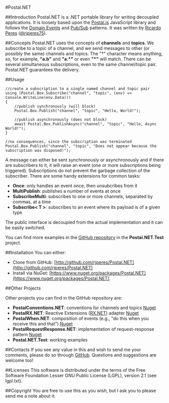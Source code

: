 #Postal.NET

##Introduction
Postal.NET is a .NET portable library for writing decoupled applications. It is loosely based upon the [Postal.js](https://github.com/postaljs) JavaScript library and follows the [Domain Events](http://martinfowler.com/eaaDev/DomainEvent.html) and [Pub/Sub](https://en.wikipedia.org/wiki/Publish%E2%80%93subscribe_pattern) patterns.
It was written by [Ricardo Peres](https://github.com/rjperes) ([@rjperes75](https://twitter.com/rjperes75)).

##Concepts
Postal.NET uses the concepts of **channels** and **topics**. We subscribe to a topic of a channel, and we send messages to other (or possibly the same) channels and topics. The "*" character means anything, so, for example, **"a.b"** and **"a.\*"** or even **"\*"** will match. There can be several simultaneous subscriptions, even to the same channel/topic pair. Postal.NET guarantees the delivery.

##Usage

    //create a subscription to a single named channel and topic pair
    using (Postal.Box.Subscribe("channel", "topic", (env) => Console.WriteLine(env.Data)))
    {
        //publish synchronously (will block)
        Postal.Box.Publish("channel", "topic", "Hello, World!");

        //publish asynchronously (does not block)
        await Postal.Box.PublishAsync("channel", "topic", "Hello, Async World!");
    }

    //no consequences, since the subscription was terminated
    Postal.Box.Publish("channel", "topic", "Does not appear because the subscription was disposed!");

A message can either be sent synchronously or asynchronously and if there are subscribers to it, it will raise an event (one or more subscriptions being triggered). Subscriptions do not prevent the garbage collection of the subscriber.
There are some handy extensions for common tasks:

- **Once**: only handles an event once, then unsubcribes from it
- **MultiPublish**: publishes a number of events at once
- **SubscribeMulti**: subscribes to one or more channels, separated by commas, at a time
- **Subscribe< T >**: subscribes to an event where its payload is of a given type

The public interface is decoupled from the actual implementation and it can be easily switched.

You can find more examples in the [GitHub repository](https://github.com/rjperes/Postal.NET) in the **Postal.NET.Test** project.


##Installation
You can either:

- Clone from GitHub: [http://github.com/rjperes/Postal.NET](http://github.com/rjperes/Postal.NET)
- Install via NuGet: [https://www.nuget.org/packages/Postal.NET](https://www.nuget.org/packages/Postal.NET).

##Other Projects

Other projects you can find in the GitHub repository are:

- **PostalConventions.NET**: conventions for channels and topics [Nuget](https://www.nuget.org/packages/PostalConventions.NET)
- **PostalRX.NET**: Reactive Extensions ([RX.NET](https://github.com/Reactive-Extensions/Rx.NET)) adapter [Nuget](https://www.nuget.org/packages/PostalRX.NET)
- **PostalWhen.NET**: composition of events (e.g., "do this when you receive this and that") [Nuget](https://www.nuget.org/packages/PostalWhen.NET)
- **PostalRequestResponse.NET**: implementation of request-response pattern [Nuget](https://www.nuget.org/packages/PostalRequestResponse.NET)
- **Postal.NET.Test**: working examples

##Contacts
If you see any value in this and wish to send me your comments, please do so through [GitHub](https://github.com/rjperes/Postal.NET). Questions and suggestions are welcome too!

##Licenses
This software is distributed under the terms of the Free Software Foundation Lesser GNU Public License (LGPL), version 2.1 (see lgpl.txt).

##Copyright
You are free to use this as you wish, but I ask you to please send me a note about it.
